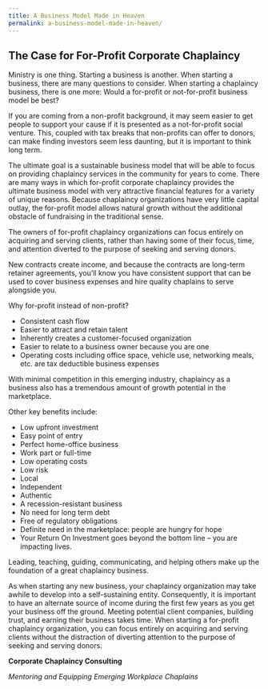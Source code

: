 ```yaml
---
title: A Business Model Made in Heaven
permalink: a-business-model-made-in-heaven/
---
```

## The Case for For-Profit Corporate Chaplaincy

Ministry is one thing. Starting a business is another. When starting a business, there are many questions to consider. When starting a chaplaincy business, there is one more: Would a for-profit or not-for-profit business model be best?

If you are coming from a non-profit background, it may seem easier to get people to support your cause if it is presented as a not-for-profit social venture. This, coupled with tax breaks that non-profits can offer to donors, can make finding investors seem less daunting, but it is important to think long term.

The ultimate goal is a sustainable business model that will be able to focus on providing chaplaincy services in the community for years to come. There are many ways in which for-profit corporate chaplaincy provides the ultimate business model with very attractive financial features for a variety of unique reasons. Because chaplaincy organizations have very little capital outlay, the for-profit model allows natural growth without the additional obstacle of fundraising in the traditional sense.

The owners of for-profit chaplaincy organizations can focus entirely on acquiring and serving clients, rather than having some of their focus, time, and attention diverted to the purpose of seeking and serving donors.

New contracts create income, and because the contracts are long-term retainer agreements, you’ll know you have consistent support that can be used to cover business expenses and hire quality chaplains to serve alongside you.

Why for-profit instead of non-profit?

*   Consistent cash flow
*   Easier to attract and retain talent
*   Inherently creates a customer-focused organization
*   Easier to relate to a business owner because you are one
*   Operating costs including office space, vehicle use, networking meals, etc. are tax deductible business expenses

With minimal competition in this emerging industry, chaplaincy as a business also has a tremendous amount of growth potential in the marketplace.

Other key benefits include:

*   Low upfront investment
*   Easy point of entry
*   Perfect home-office business
*   Work part or full-time
*   Low operating costs
*   Low risk
*   Local
*   Independent
*   Authentic
*   A recession-resistant business
*   No need for long term debt
*   Free of regulatory obligations
*   Definite need in the marketplace: people are hungry for hope
*   Your Return On Investment goes beyond the bottom line – you are impacting lives.

Leading, teaching, guiding, communicating, and helping others make up the foundation of a great chaplaincy business.

As when starting any new business, your chaplaincy organization may take awhile to develop into a self-sustaining entity. Consequently, it is important to have an alternate source of income during the first few years as you get your business off the ground. Meeting potential client companies, building trust, and earning their business takes time. When starting a for-profit chaplaincy organization, you can focus entirely on acquiring and serving clients without the distraction of diverting attention to the purpose of seeking and serving donors.

**Corporate Chaplaincy Consulting**

_Mentoring and Equipping Emerging Workplace Chaplains_
